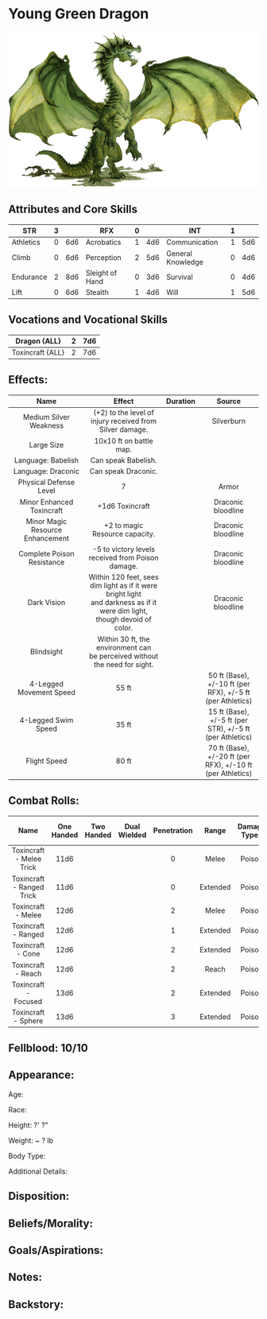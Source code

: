 # Young Green Dragon

![NotMyImage](YoungeGreenDragon.png)

## Attributes and Core Skills

| STR       |   3   |       | RFX             |   0   |       | INT               |   1   |       |
| --------- | :---: | :---: | --------------- | :---: | :---: | ----------------- | :---: | :---: |
| Athletics |   0   |  6d6  | Acrobatics      |   1   |  4d6  | Communication     |   1   |  5d6  |
| Climb     |   0   |  6d6  | Perception      |   2   |  5d6  | General Knowledge |   0   |  4d6  |
| Endurance |   2   |  8d6  | Sleight of Hand |   0   |  3d6  | Survival          |   0   |  4d6  |
| Lift      |   0   |  6d6  | Stealth         |   1   |  4d6  | Will         |   1   |  5d6  |

## Vocations and Vocational Skills

| Dragon {ALL}     |   2   |  7d6  |
| ---------------- | :---: | :---: |
| Toxincraft {ALL} |   2   |  7d6  |

## Effects:

|                 Name                  |                                                            Effect                                                             | Duration |                        Source                         |
| :-----------------------------------: | :---------------------------------------------------------------------------------------------------------------------------: | :------: | :---------------------------------------------------: |
|        Medium Silver Weakness         |                                   (+2) to the level of injury received from Silver damage.                                    |          |                      Silverburn                       |
|              Large Size               |                                                    10x10 ft on battle map.                                                    |          |                                                       |
|          Language: Babelish           |                                                      Can speak Babelish.                                                      |          |                                                       |
|          Language: Draconic           |                                                      Can speak Draconic.                                                      |          |                                                       |
|        Physical Defense Level         |                                                               7                                                               |          |                         Armor                         |
|       Minor Enhanced Toxincraft       |                                                        +1d6 Toxincraft                                                        |          |                  Draconic bloodline                   |
| Minor Magic<br />Resource Enhancement |                                                +2 to magic Resource capacity.                                                 |          |                  Draconic bloodline                   |
|      Complete Poison Resistance       |                                       -5 to victory levels received from Poison damage.                                       |          |                  Draconic bloodline                   |
|              Dark Vision              | Within 120 feet, sees dim light as if it were bright light<br />and darkness as if it were dim light, though devoid of color. |          |                  Draconic bloodline                   |
|              Blindsight               |                        Within 30 ft, the environment can<br />be perceived without the need for sight.                        |          |                                                       |
|        4-Legged Movement Speed        |                                                             55 ft                                                             |          | 50 ft (Base), +/-10 ft (per RFX), +/-5 ft (per Athletics) |
|          4-Legged Swim Speed          |                                                             35 ft                                                             |          | 15 ft (Base), +/-5 ft (per STR), +/-5 ft (per Athletics)  |
|             Flight Speed              |                                                             80 ft                                                             |          | 70 ft (Base), +/-20 ft (per RFX), +/-10 ft (per Athletics) |

## Combat Rolls:

|           Name            | One<br />Handed | Two<br />Handed | Dual<br />Wielded | Penetration |  Range   | Damage<br />Types | Engageable<br />Opponents | Area Of<br />Effect | Resource<br />Class |
| :-----------------------: | :-------------: | :-------------: | :---------------: | :---------: | :------: | :---------------: | :-----------------------: | :-----------------: | :-----------------: |
| Toxincraft - Melee Trick  |      11d6       |                 |                   |      0      |  Melee   |      Poison       |           Rapid           |                     |        None         |
| Toxincraft - Ranged Trick |      11d6       |                 |                   |      0      | Extended |      Poison       |         Standard          |                     |        None         |
|    Toxincraft - Melee     |      12d6       |                 |                   |      2      |  Melee   |      Poison       |           Rapid           |                     |      1 (Fellblood)      |
|    Toxincraft - Ranged    |      12d6       |                 |                   |      1      | Extended |      Poison       |         Standard          |                     |      1 (Fellblood)      |
|     Toxincraft - Cone     |      12d6       |                 |                   |      2      | Extended |      Poison       |          Focused          |        Cone         |      1 (Fellblood)      |
|    Toxincraft - Reach     |      12d6       |                 |                   |      2      |  Reach   |      Poison       |           Rapid           |                     |      1 (Fellblood)      |
|   Toxincraft - Focused    |      13d6       |                 |                   |      2      | Extended |      Poison       |          Focused          |                     |      1 (Fellblood)      |
|    Toxincraft - Sphere    |      13d6       |                 |                   |      3      | Extended |      Poison       |          Focused          |       Sphere        |      2 (Fellblood)      |

## Fellblood: 10/10

## Appearance:

Age:

Race:

Height: ?' ?"

Weight: ~ ? lb

Body Type:

Additional Details:

## Disposition:

## Beliefs/Morality:

## Goals/Aspirations:

## Notes:

## Backstory:
